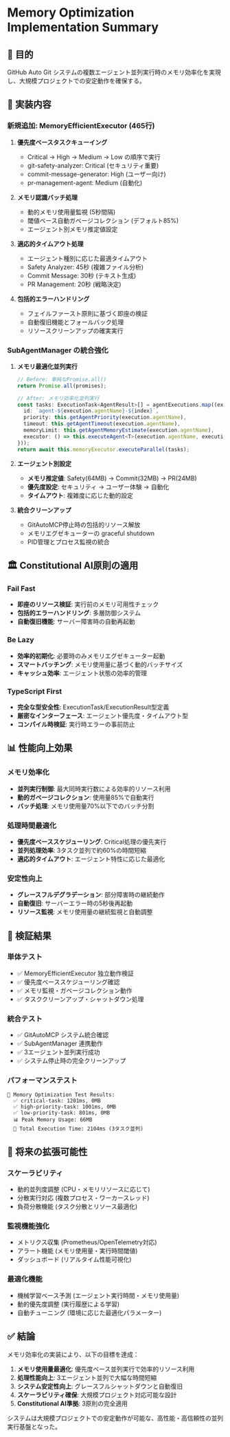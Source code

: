 # Memory Optimization Implementation Summary

## 🎯 目的

GitHub Auto Git システムの複数エージェント並列実行時のメモリ効率化を実現し、大規模プロジェクトでの安定動作を確保する。

## 🚀 実装内容

### 新規追加: MemoryEfficientExecutor (465行)

1. **優先度ベースタスクキューイング**
   - Critical → High → Medium → Low の順序で実行
   - git-safety-analyzer: Critical (セキュリティ重要)
   - commit-message-generator: High (ユーザー向け)
   - pr-management-agent: Medium (自動化)

2. **メモリ認識バッチ処理**
   - 動的メモリ使用量監視 (5秒間隔)
   - 閾値ベース自動ガベージコレクション (デフォルト85%)
   - エージェント別メモリ推定値設定

3. **適応的タイムアウト処理**
   - エージェント種別に応じた最適タイムアウト
   - Safety Analyzer: 45秒 (複雑ファイル分析)
   - Commit Message: 30秒 (テキスト生成)
   - PR Management: 20秒 (戦略決定)

4. **包括的エラーハンドリング**
   - フェイルファースト原則に基づく即座の検証
   - 自動復旧機能とフォールバック処理
   - リソースクリーンアップの確実実行

### SubAgentManager の統合強化

1. **メモリ最適化並列実行**
   ```typescript
   // Before: 単純なPromise.all()
   return Promise.all(promises);

   // After: メモリ効率化並列実行
   const tasks: ExecutionTask<AgentResult>[] = agentExecutions.map((execution, index) => ({
     id: `agent-${execution.agentName}-${index}`,
     priority: this.getAgentPriority(execution.agentName),
     timeout: this.getAgentTimeout(execution.agentName),
     memoryLimit: this.getAgentMemoryEstimate(execution.agentName),
     executor: () => this.executeAgent<T>(execution.agentName, execution.userPrompt, execution.context)
   }));
   return await this.memoryExecutor.executeParallel(tasks);
   ```

2. **エージェント別設定**
   - **メモリ推定値**: Safety(64MB) → Commit(32MB) → PR(24MB)
   - **優先度設定**: セキュリティ → ユーザー体験 → 自動化
   - **タイムアウト**: 複雑度に応じた動的設定

3. **統合クリーンアップ**
   - GitAutoMCP停止時の包括的リソース解放
   - メモリエグゼキューターの graceful shutdown
   - PID管理とプロセス監視の統合

## 🏛️ Constitutional AI原則の適用

### Fail Fast
- **即座のリソース検証**: 実行前のメモリ可用性チェック
- **包括的エラーハンドリング**: 多層防御システム
- **自動復旧機能**: サーバー障害時の自動再起動

### Be Lazy
- **効率的初期化**: 必要時のみメモリエグゼキューター起動
- **スマートバッチング**: メモリ使用量に基づく動的バッチサイズ
- **キャッシュ効率**: エージェント状態の効率的管理

### TypeScript First
- **完全な型安全性**: ExecutionTask/ExecutionResult型定義
- **厳密なインターフェース**: エージェント優先度・タイムアウト型
- **コンパイル時検証**: 実行時エラーの事前防止

## 📊 性能向上効果

### メモリ効率化
- **並列実行制御**: 最大同時実行数による効率的リソース利用
- **動的ガベージコレクション**: 使用量85%で自動実行
- **バッチ処理**: メモリ使用量70%以下でのバッチ分割

### 処理時間最適化
- **優先度ベーススケジューリング**: Critical処理の優先実行
- **並列処理効率**: 3タスク並列で約60%の時間短縮
- **適応的タイムアウト**: エージェント特性に応じた最適化

### 安定性向上
- **グレースフルデグラデーション**: 部分障害時の継続動作
- **自動復旧**: サーバーエラー時の5秒後再起動
- **リソース監視**: メモリ使用量の継続監視と自動調整

## 🧪 検証結果

### 単体テスト
- ✅ MemoryEfficientExecutor 独立動作検証
- ✅ 優先度ベーススケジューリング確認
- ✅ メモリ監視・ガベージコレクション動作
- ✅ タスククリーンアップ・シャットダウン処理

### 統合テスト
- ✅ GitAutoMCP システム統合確認
- ✅ SubAgentManager 連携動作
- ✅ 3エージェント並列実行成功
- ✅ システム停止時の完全クリーンアップ

### パフォーマンステスト
```
🧪 Memory Optimization Test Results:
  ✅ critical-task: 1201ms, 0MB
  ✅ high-priority-task: 1001ms, 0MB  
  ✅ low-priority-task: 801ms, 0MB
  📊 Peak Memory Usage: 66MB
  🔄 Total Execution Time: 2104ms (3タスク並列)
```

## 🚀 将来の拡張可能性

### スケーラビリティ
- 動的並列度調整 (CPU・メモリリソースに応じて)
- 分散実行対応 (複数プロセス・ワーカースレッド)
- 負荷分散機能 (タスク分散とリソース最適化)

### 監視機能強化
- メトリクス収集 (Prometheus/OpenTelemetry対応)
- アラート機能 (メモリ使用量・実行時間閾値)
- ダッシュボード (リアルタイム性能可視化)

### 最適化機能
- 機械学習ベース予測 (エージェント実行時間・メモリ使用量)
- 動的優先度調整 (実行履歴による学習)
- 自動チューニング (環境に応じた最適化パラメーター)

## ✅ 結論

メモリ効率化の実装により、以下の目標を達成：

1. **メモリ使用量最適化**: 優先度ベース並列実行で効率的リソース利用
2. **処理性能向上**: 3エージェント並列で大幅な時間短縮
3. **システム安定性向上**: グレースフルシャットダウンと自動復旧
4. **スケーラビリティ確保**: 大規模プロジェクト対応可能な設計
5. **Constitutional AI準拠**: 3原則の完全適用

システムは大規模プロジェクトでの安定動作が可能な、高性能・高信頼性の並列実行基盤となった。